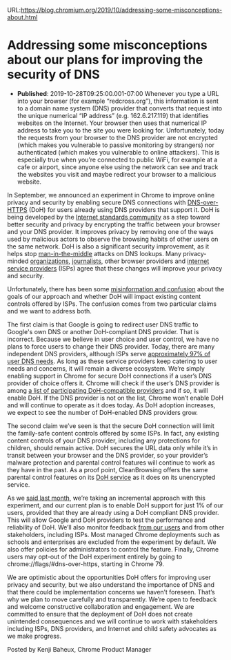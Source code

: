 URL:https://blog.chromium.org/2019/10/addressing-some-misconceptions-about.html
# Addressing some misconceptions about our plans for improving the security of DNS
- **Published**: 2019-10-28T09:25:00.001-07:00
Whenever you type a URL into your browser (for example “redcross.org”), this information is sent to a domain name system (DNS) provider that converts that request into the unique numerical “IP address” (e.g. 162.6.217.119) that identifies websites on the Internet. Your browser then uses that numerical IP address to take you to the site you were looking for. Unfortunately, today the requests from your browser to the DNS provider are not encrypted (which makes you vulnerable to passive monitoring by strangers) nor authenticated (which makes you vulnerable to online attackers). This is especially true when you’re connected to public WiFi, for example at a cafe or airport, since anyone else using the network can see and track the websites you visit and maybe redirect your browser to a malicious website.  
  
In September, we announced an experiment in Chrome to improve online privacy and security by enabling secure DNS connections with [DNS-over-HTTPS](https://en.wikipedia.org/wiki/DNS_over_HTTPS) (DoH) for users already using DNS providers that support it. DoH is being developed by the [Internet standards community](https://datatracker.ietf.org/wg/doh/about/) as a step toward better security and privacy by encrypting the traffic between your browser and your DNS provider. It improves privacy by removing one of the ways used by malicious actors to observe the browsing habits of other users on the same network. DoH is also a significant security improvement, as it helps stop [man-in-the-middle](https://en.wikipedia.org/wiki/Man-in-the-middle_attack) attacks on DNS lookups. Many privacy-minded [organizations](https://www.eff.org/press/releases/eff-and-partners-urge-us-lawmakers-support-new-doh-protocol-more-secure-internet), [journalists](https://arstechnica.com/tech-policy/2019/09/isps-worry-a-new-chrome-feature-will-stop-them-from-spying-on-you/), other browser providers and [internet service providers](https://www.aa.net.uk/dns/) (ISPs) agree that these changes will improve your privacy and security.  
  
Unfortunately, there has been some [misinformation and confusion](https://www.vice.com/en_us/article/9kembz/comcast-lobbying-against-doh-dns-over-https-encryption-browsing-data) about the goals of our approach and whether DoH will impact existing content controls offered by ISPs. The confusion comes from two particular claims and we want to address both.  
  
The first claim is that Google is going to redirect user DNS traffic to Google's own DNS or another DoH-compliant DNS provider. That is incorrect. Because we believe in user choice and user control, we have no plans to force users to change their DNS provider. Today, there are many independent DNS providers, although ISPs serve [approximately 97% of user DNS needs](https://www.cadc.uscourts.gov/internet/opinions.nsf/FA43C305E2B9A35485258486004F6D0F/$file/18-1051-1808766.pdf). As long as these service providers keep catering to user needs and concerns, it will remain a diverse ecosystem. We’re simply enabling support in Chrome for secure DoH connections if a user’s DNS provider of choice offers it. Chrome will check if the user’s DNS provider is among [a list of participating DoH-compatible providers](https://www.chromium.org/developers/dns-over-https) and if so, it will enable DoH. If the DNS provider is not on the list, Chrome won’t enable DoH and will continue to operate as it does today. As DoH adoption increases, we expect to see the number of DoH-enabled DNS providers grow.  
  
The second claim we’ve seen is that the secure DoH connection will limit the family-safe content controls offered by some ISPs. In fact, any existing content controls of your DNS provider, including any protections for children, should remain active. DoH secures the URL data only while it’s in transit between your browser and the DNS provider, so your provider’s malware protection and parental control features will continue to work as they have in the past. As a proof point, CleanBrowsing offers the same parental control features on its [DoH service](https://cleanbrowsing.org/guides/dnsoverhttps) as it does on its unencrypted service.  
  
As we [said last month](https://blog.chromium.org/2019/09/experimenting-with-same-provider-dns.html), we’re taking an incremental approach with this experiment, and our current plan is to enable DoH support for just 1% of our users, provided that they are already using a DoH compliant DNS provider. This will allow Google and DoH providers to test the performance and reliability of DoH. We’ll also monitor feedback [from our users](https://support.google.com/chrome/answer/95315) and from other stakeholders, including ISPs. Most managed Chrome deployments such as schools and enterprises are excluded from the experiment by default. We also offer policies for administrators to control the feature. Finally, Chrome users may opt-out of the DoH experiment entirely by going to chrome://flags/#dns-over-https, starting in Chrome 79.  
  
We are optimistic about the opportunities DoH offers for improving user privacy and security, but we also understand the importance of DNS and that there could be implementation concerns we haven’t foreseen. That’s why we plan to move carefully and transparently. We’re open to feedback and welcome constructive collaboration and engagement. We are committed to ensure that the deployment of DoH does not create unintended consequences and we will continue to work with stakeholders including ISPs, DNS providers, and Internet and child safety advocates as we make progress.  
  
  
Posted by Kenji Baheux, Chrome Product Manager